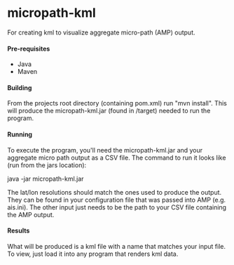 micropath-kml
=============

For creating kml to visualize aggregate micro-path (AMP) output.

#### Pre-requisites

* Java
* Maven

#### Building

From the projects root directory (containing pom.xml) run "mvn install".  This will produce the micropath-kml.jar (found in /target) needed to run the program.

#### Running

To execute the program, you'll need the micropath-kml.jar and your aggregate micro path output as a CSV file.  The command to run it looks like (run from the jars location):

java -jar micropath-kml.jar <latitude resolution> <longitude resolution> <micro path csv file>

The lat/lon resolutions should match the ones used to produce the output.  They can be found in your configuration file that was passed into AMP (e.g. ais.ini).  The other input just needs to be the path to your CSV file containing the AMP output.

#### Results

What will be produced is a kml file with a name that matches your input file. To view, just load it into any program that renders kml data. 

